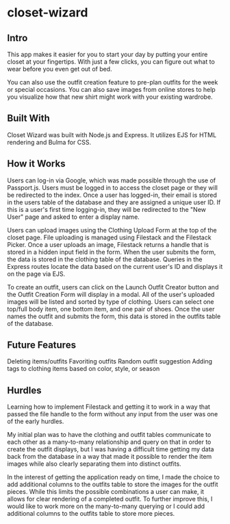 # closet-wizard

## Intro
This app makes it easier for you to start your day by putting your entire closet at your fingertips. With just a few clicks, you can figure out what to wear before you even get out of bed. 

You can also use the outfit creation feature to pre-plan outfits for the week or special occasions. You can also save images from online stores to help you visualize how that new shirt might work with your existing wardrobe.

## Built With
Closet Wizard was built with Node.js and Express. It utilizes EJS for HTML rendering and Bulma for CSS.


## How it Works
Users can log-in via Google, which was made possible through the use of Passport.js.  Users must be logged in to access the closet page or they will be redirected to the index. Once a user has logged-in, their email is stored in the users table of the database and they are assigned a unique user ID. If this is a user's first time logging-in, they will be redirected to the "New User" page and asked to enter a display name.

Users can upload images using the Clothing Upload Form at the top of the closet page. File uploading is managed using Filestack and the Filestack Picker.  Once a user uploads an image, Filestack returns a handle that is stored in a hidden input field in the form. When the user submits the form, the data is stored in the clothing table of the database.  Queries in the Express routes locate the data based on the current user's ID and displays it on the page via EJS.

To create an outfit, users can click on the Launch Outfit Creator button and the Outfit Creation Form will display in a modal. All of the user's uploaded images will be listed and sorted by type of clothing.  Users can select one top/full body item, one bottom item, and one pair of shoes.  Once the user names the outfit and submits the form, this data is stored in the outfits table of the database.

## Future Features
Deleting items/outfits
Favoriting outfits
Random outfit suggestion
Adding tags to clothing items based on color, style, or season

## Hurdles
Learning how to implement Filestack and getting it to work in a way that passed the file handle to the form without any input from the user was one of the early hurdles.

My initial plan was to have the clothing and outfit tables communicate to each other as a many-to-many relationship and query on that in order to create the outfit displays, but I was having a difficult time getting my data back from the database in a way that made it possible to render the item images while also clearly separating them into distinct outfits.  

In the interest of getting the application ready on time, I made the choice to add additional columns to the outfits table to store the images for the outfit pieces.  While this limits the possible combinations a user can make, it allows for clear rendering of a completed outfit.  To further improve this, I would like to work more on the many-to-many querying or I could add additional columns to the outfits table to store more pieces.
